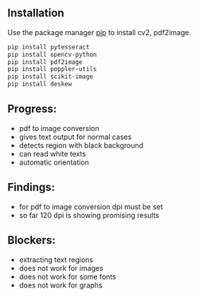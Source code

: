 ## Installation
Use the package manager [pip](https://pip.pypa.io/en/stable/) to install cv2, pdf2image.

```bash
pip install pytesseract
pip install opencv-python
pip install pdf2image
pip install poppler-utils
pip install scikit-image
pip install deskew
```

## Progress:
* pdf to image conversion
* gives text output for normal cases
* detects region with black background
* can read white texts
* automatic orientation 


## Findings:
*   for pdf to image conversion dpi must be set
*   so far 120 dpi is showing promising results

## Blockers:
*   extracting text regions 
*   does not work for images
*   does not work for some fonts
*   does not work for graphs 